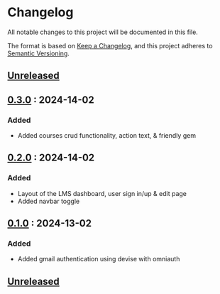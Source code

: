 # Changelog

All notable changes to this project will be documented in this file.

The format is based on [Keep a Changelog](https://keepachangelog.com),
and this project adheres to [Semantic Versioning](https://semver.org).

## [Unreleased]

## [0.3.0] : 2024-14-02

### Added

- Added courses crud functionality, action text, & friendly gem


## [0.2.0] : 2024-14-02

### Added

- Layout of the LMS dashboard, user sign in/up & edit page
- Added navbar toggle

## [0.1.0] : 2024-13-02

### Added

- Added gmail authentication using devise with omniauth


## [Unreleased]
[unreleased]: https://github.com/danrayfr/unified/branch/development#diff
[0.3.0]: https://github.com/danrayfr/Ninja-Board/pull/3
[0.2.0]: https://github.com/danrayfr/Ninja-Board/pull/2
[0.1.0]: https://github.com/danrayfr/Ninja-Board/pull/1